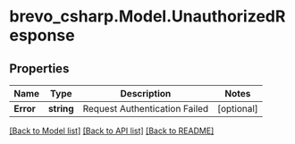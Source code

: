 # brevo_csharp.Model.UnauthorizedResponse
## Properties

Name | Type | Description | Notes
------------ | ------------- | ------------- | -------------
**Error** | **string** | Request Authentication Failed | [optional] 

[[Back to Model list]](../README.md#documentation-for-models) [[Back to API list]](../README.md#documentation-for-api-endpoints) [[Back to README]](../README.md)

